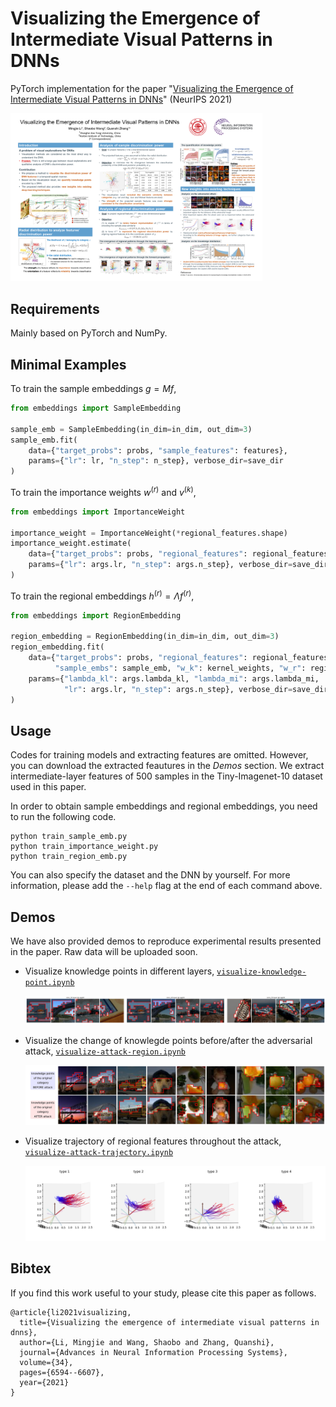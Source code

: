 # Visualizing the Emergence of Intermediate Visual Patterns in DNNs

PyTorch implementation for the paper "[Visualizing the Emergence of Intermediate Visual Patterns in DNNs](https://arxiv.org/abs/2111.03505)" (NeurIPS 2021)

<img src="./images/Visualization-NIPS2021-Poster.png" alt="poster" style="max-width:80%;" />

## Requirements

Mainly based on PyTorch and NumPy.

## Minimal Examples

To train the sample embeddings $g=Mf$,

~~~python
from embeddings import SampleEmbedding

sample_emb = SampleEmbedding(in_dim=in_dim, out_dim=3)
sample_emb.fit(
    data={"target_probs": probs, "sample_features": features},
    params={"lr": lr, "n_step": n_step}, verbose_dir=save_dir
)
~~~

To train the importance weights $w^{(r)}$ and $v^{(k)}$,

~~~python
from embeddings import ImportanceWeight

importance_weight = ImportanceWeight(*regional_features.shape)
importance_weight.estimate(
    data={"target_probs": probs, "regional_features": regional_features, "images": images},
    params={"lr": args.lr, "n_step": args.n_step}, verbose_dir=save_dir,
)
~~~

To train the regional embeddings $h^{(r)}=\Lambda f^{(r)}$,

~~~python
from embeddings import RegionEmbedding

region_embedding = RegionEmbedding(in_dim=in_dim, out_dim=3)
region_embedding.fit(
    data={"target_probs": probs, "regional_features": regional_features,
          "sample_embs": sample_emb, "w_k": kernel_weights, "w_r": region_weights},
    params={"lambda_kl": args.lambda_kl, "lambda_mi": args.lambda_mi,
            "lr": args.lr, "n_step": args.n_step}, verbose_dir=save_dir
)
~~~

## Usage

Codes for training models and extracting features are omitted. However, you can download the extracted feautures in the *Demos* section. We extract intermediate-layer features of 500 samples in the Tiny-Imagenet-10 dataset used in this paper.

In order to obtain sample embeddings and regional embeddings, you need to run the following code.

~~~shell
python train_sample_emb.py
python train_importance_weight.py
python train_region_emb.py
~~~

You can also specify the dataset and the DNN by yourself. For more information, please add the `--help` flag at the end of each command above.

## Demos

We have also provided demos to reproduce experimental results presented in the paper. Raw data will be uploaded soon.

- Visualize knowledge points in different layers, [`visualize-knowledge-point.ipynb`](./visualize-knowledge-point.ipynb)

  <img src="./images/knowledge-point.png" alt="kp" style="zoom:80%;" />


- Visualize the change of knowlegde points before/after the adversarial attack, [`visualize-attack-region.ipynb`](./visualize-attack-region.ipynb)

  <img src="./images/knowledge-point-adv.png" alt="kp-adv" style="max-width: 100%;" />


- Visualize trajectory of regional features throughout the attack, [`visualize-attack-trajectory.ipynb`](./visualize-attack-trajectory.ipynb)

  <img src="./images/trajectory-adv.png" alt="trajectory" style="max-width:100%;" />

## Bibtex

If you find this work useful to your study, please cite this paper as follows.

~~~
@article{li2021visualizing,
  title={Visualizing the emergence of intermediate visual patterns in dnns},
  author={Li, Mingjie and Wang, Shaobo and Zhang, Quanshi},
  journal={Advances in Neural Information Processing Systems},
  volume={34},
  pages={6594--6607},
  year={2021}
}
~~~
